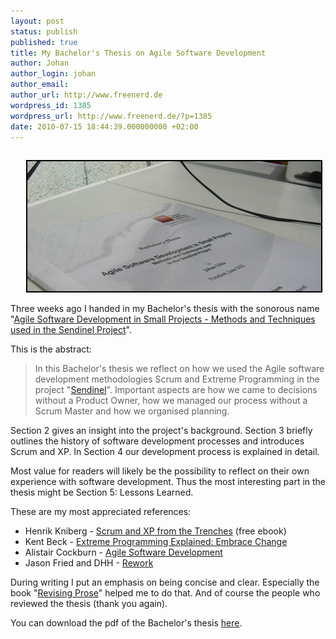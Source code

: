 ```yaml
---
layout: post
status: publish
published: true
title: My Bachelor's Thesis on Agile Software Development
author: Johan
author_login: johan
author_email:
author_url: http://www.freenerd.de
wordpress_id: 1385
wordpress_url: http://www.freenerd.de/?p=1385
date: 2010-07-15 18:44:39.000000000 +02:00
---
```

<div style="text-align: left;padding-top: 15px;padding-left: 25px">
<img src="/assets/bachelorsthesiscover.jpg" alt="" title="bachelorsthesiscover"  class="aligncenter size-full wp-image-1389" style="border: solid 2px #000000"/>
</div>

Three weeks ago I  handed in my Bachelor's thesis with the sonorous name "<a href='/assets/bachelors_thesis_johan_uhle.pdf'>Agile Software Development in Small Projects - Methods and Techniques used in the Sendinel Project</a>".

This is the abstract:

<blockquote>In this Bachelor's thesis we reflect on how we used the Agile software development methodologies Scrum and Extreme Programming in the project "<a href="http://www.sendinel.org">Sendinel</a>". Important aspects are how we came to decisions without a Product Owner, how we managed our process without a Scrum Master and how we organised planning.</blockquote>

Section 2 gives an insight into the project's background. Section 3 briefly outlines the history of software development processes and introduces Scrum and XP. In Section 4 our development process is explained in detail.

Most value for readers will likely be the possibility to reflect on their own experience with software development. Thus the most interesting part in the thesis might be Section 5: Lessons Learned.

These are my most appreciated references:
<ul>
	<li>Henrik Kniberg - <a href="http://www.infoq.com/minibooks/scrum-xp-from-the-trenches">Scrum and XP from the Trenches</a> (free ebook)</li>
	<li>Kent Beck - <a href="http://www.amazon.com/Extreme-Programming-Explained-Embrace-Change/dp/0321278658/ref=dp_ob_title_bk">Extreme Programming Explained: Embrace Change</a></li>
	<li>Alistair Cockburn - <a href="http://www.amazon.com/Agile-Software-Development-Alistair-Cockburn/dp/0201699699">Agile Software Development</a></li>
	<li>Jason Fried and DHH - <a href="http://www.amazon.com/Rework-Jason-Fried/dp/0307463745/ref=sr_1_1?ie=UTF8&s=books&qid=1279214379&sr=1-1-spell">Rework</a></li>
</ul>

During writing I put an emphasis on being concise and clear. Especially the book "<a href="http://www.amazon.com/Longman-Guide-Revising-Prose-Turning/dp/0321417666/ref=pd_cp_eb_1">Revising Prose</a>" helped me to do that. And of course the people who reviewed the thesis (thank you again).

You can download the pdf of the Bachelor's thesis <a href='/assets/bachelors_thesis_johan_uhle.pdf'>here</a>.
